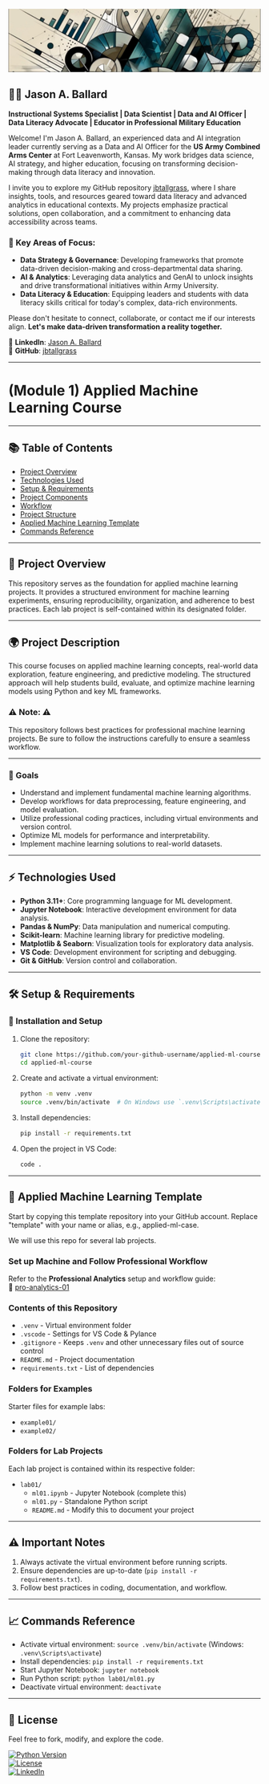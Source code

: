 ![Banner](images/banner.png)

## 🧑‍💼 Jason A. Ballard  
**Instructional Systems Specialist | Data Scientist | Data and AI Officer | Data Literacy Advocate | Educator in Professional Military Education**

Welcome! I'm Jason A. Ballard, an experienced data and AI integration leader currently serving as a Data and AI Officer for the **US Army Combined Arms Center** at Fort Leavenworth, Kansas. My work bridges data science, AI strategy, and higher education, focusing on transforming decision-making through data literacy and innovation.

I invite you to explore my GitHub repository [jbtallgrass](https://github.com/JBtallgrass?tab=repositories), where I share insights, tools, and resources geared toward data literacy and advanced analytics in educational contexts. My projects emphasize practical solutions, open collaboration, and a commitment to enhancing data accessibility across teams.

### 🔑 Key Areas of Focus:
- **Data Strategy & Governance**: Developing frameworks that promote data-driven decision-making and cross-departmental data sharing.  
- **AI & Analytics**: Leveraging data analytics and GenAI to unlock insights and drive transformational initiatives within Army University.  
- **Data Literacy & Education**: Equipping leaders and students with data literacy skills critical for today's complex, data-rich environments.  

Please don't hesitate to connect, collaborate, or contact me if our interests align. **Let's make data-driven transformation a reality together.**  

📍 **LinkedIn**: [Jason A. Ballard](https://www.linkedin.com/in/jasonaballard)  
📍 **GitHub**: [jbtallgrass](https://github.com/JBtallgrass)  

---

# (Module 1) Applied Machine Learning Course  

---

## 📚 Table of Contents  
- [Project Overview](#project-overview)  
- [Technologies Used](#technologies-used)  
- [Setup & Requirements](#setup--requirements)  
- [Project Components](#project-components)  
- [Workflow](#workflow)  
- [Project Structure](#project-structure)  
- [Applied Machine Learning Template](#applied-machine-learning-template)  
- [Commands Reference](#commands-reference)  

---

## 📌 Project Overview  

This repository serves as the foundation for applied machine learning projects. It provides a structured environment for machine learning experiments, ensuring reproducibility, organization, and adherence to best practices. Each lab project is self-contained within its designated folder.

---

## 🌍 Project Description  

This course focuses on applied machine learning concepts, real-world data exploration, feature engineering, and predictive modeling. The structured approach will help students build, evaluate, and optimize machine learning models using Python and key ML frameworks.

### ⚠️ Note: ⚠️  
This repository follows best practices for professional machine learning projects. Be sure to follow the instructions carefully to ensure a seamless workflow.

---

### 🎯 Goals  
- Understand and implement fundamental machine learning algorithms.  
- Develop workflows for data preprocessing, feature engineering, and model evaluation.  
- Utilize professional coding practices, including virtual environments and version control.  
- Optimize ML models for performance and interpretability.  
- Implement machine learning solutions to real-world datasets.  

---

## ⚡ Technologies Used  
- **Python 3.11+**: Core programming language for ML development.  
- **Jupyter Notebook**: Interactive development environment for data analysis.  
- **Pandas & NumPy**: Data manipulation and numerical computing.  
- **Scikit-learn**: Machine learning library for predictive modeling.  
- **Matplotlib & Seaborn**: Visualization tools for exploratory data analysis.  
- **VS Code**: Development environment for scripting and debugging.  
- **Git & GitHub**: Version control and collaboration.  

---

## 🛠️ Setup & Requirements  

### 📝 Installation and Setup  
1. Clone the repository:
   ```sh
   git clone https://github.com/your-github-username/applied-ml-course.git
   cd applied-ml-course
   ```
2. Create and activate a virtual environment:
   ```sh
   python -m venv .venv
   source .venv/bin/activate  # On Windows use `.venv\Scripts\activate`
   ```
3. Install dependencies:
   ```sh
   pip install -r requirements.txt
   ```
4. Open the project in VS Code:
   ```sh
   code .
   ```

---

## 💚 Applied Machine Learning Template  

Start by copying this template repository into your GitHub account. Replace "template" with your name or alias, e.g., applied-ml-case.

We will use this repo for several lab projects.

### **Set up Machine and Follow Professional Workflow**  

Refer to the **Professional Analytics** setup and workflow guide:  
📝 [pro-analytics-01](https://github.com/denisecase/pro-analytics-01)

### **Contents of this Repository**  

- `.venv` - Virtual environment folder  
- `.vscode` - Settings for VS Code & Pylance  
- `.gitignore` - Keeps `.venv` and other unnecessary files out of source control  
- `README.md` - Project documentation  
- `requirements.txt` - List of dependencies  

### **Folders for Examples**  
Starter files for example labs:
- `example01/`  
- `example02/`  

### **Folders for Lab Projects**  
Each lab project is contained within its respective folder:
- `lab01/`  
   - `ml01.ipynb` - Jupyter Notebook (complete this)  
   - `ml01.py` - Standalone Python script  
   - `README.md` - Modify this to document your project  

---

## ⚠️ Important Notes  

1. Always activate the virtual environment before running scripts.  
2. Ensure dependencies are up-to-date (`pip install -r requirements.txt`).  
3. Follow best practices in coding, documentation, and workflow.  

---

## 📈 Commands Reference  

- Activate virtual environment: `source .venv/bin/activate` (Windows: `.venv\Scripts\activate`)
- Install dependencies: `pip install -r requirements.txt`
- Start Jupyter Notebook: `jupyter notebook`
- Run Python script: `python lab01/ml01.py`
- Deactivate virtual environment: `deactivate`

---

## 📝 License  

Feel free to fork, modify, and explore the code.

[![Python Version](https://img.shields.io/badge/python-3.11-blue.svg)](https://www.python.org/)  
[![License](https://img.shields.io/badge/license-MIT-green.svg)](LICENSE)  
[![LinkedIn](https://img.shields.io/badge/LinkedIn-Jason%20A.%20Ballard-blue?style=flat&logo=linkedin)](https://www.linkedin.com/in/jasonaballard/)  
